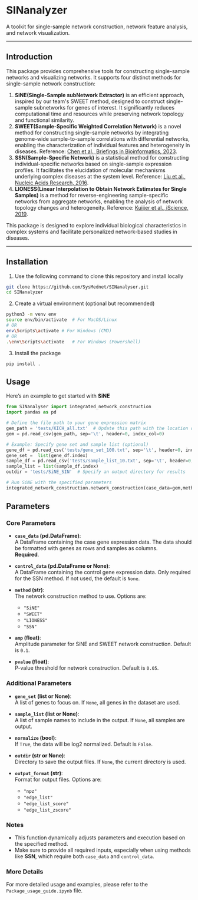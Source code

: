# SINanalyzer

A toolkit for single-sample network construction, network feature analysis, and network visualization.

---

## Introduction

This package provides comprehensive tools for constructing single-sample networks and visualizing networks. 
It supports four distinct methods for single-sample network construction:

1. **SiNE(Single-Sample subNetwork Extractor)** is an efficient approach, inspired by our team's SWEET method, designed to construct single-sample subnetworks
   for genes of interest. It significantly reduces computational time and resources while preserving network topology and functional similarity.
2. **SWEET(Sample-Specific Weighted Correlation Network)** is a novel method for constructing single-sample networks by integrating genome-wide sample-to-sample
   correlations with differential networks, enabling the characterization of individual features and heterogeneity in diseases.
   Reference: [Chen et al., Briefings in Bioinformatics, 2023](https://doi.org/10.1093/bib/bbad032).
3. **SSN(Sample-Specific Network)** is a statistical method for constructing individual-specific networks based on single-sample expression profiles.
   It facilitates the elucidation of molecular mechanisms underlying complex diseases at the system level.
   Reference: [Liu et al., Nucleic Acids Research, 2016](https://doi.org/10.1093/nar/gkw772).
4. **LIONESS(Linear Interpolation to Obtain Network Estimates for Single Samples)** is a method for reverse-engineering sample-specific networks from aggregate networks,
   enabling the analysis of network topology changes and heterogeneity.
   Reference: [Kuijjer et al., iScience, 2019](https://doi.org/10.1016/j.isci.2019.03.021).

This package is designed to explore individual biological characteristics in complex systems and facilitate personalized network-based studies in diseases.

---

## Installation

1. Use the following command to clone this repository and install locally

```bash
git clone https://github.com/SysMednet/SINanalyser.git
cd SINanalyzer
```
2. Create a virtual environment (optional but recommended)
```bash
python3 -m venv env
source env/bin/activate  # For MacOS/Linux
# OR
env\Scripts\activate # For Windows (CMD)
# OR
.\env\Scripts\activate   # For Windows (Powershell)
```
3. Install the package
```
pip install .
```

## Usage
Here’s an example to get started with **SiNE**
```python
from SINanalyser import integrated_network_construction
import pandas as pd

# Define the file path to your gene expression matrix
gem_path = 'tests/KICH_all.txt'  # Update this path with the location of your GEM file
gem = pd.read_csv(gem_path, sep='\t', header=0, index_col=0)

# Example: Specify gene set and sample list (optional)
gene_df = pd.read_csv('tests/gene_set_100.txt', sep='\t', header=0, index_col=0) # The example file format with a header, so you should set `header=0`.
gene_set =  list(gene_df.index)
sample_df = pd.read_csv('tests/sample_list_10.txt', sep='\t', header=0, index_col=0) # The example file format with a header, so you should set `header=0`.
sample_list = list(sample_df.index)
outdir = 'tests/SiNE_SIN'  # Specify an output directory for results

# Run SiNE with the specified parameters
integrated_network_construction.network_construction(case_data=gem,method="SiNE",gene_set=gene_set,sample_list=sample_list,outdir=outdir,output_format="npz")
```
## Parameters

### Core Parameters

- **`case_data` (pd.DataFrame)**:  
  A DataFrame containing the case gene expression data. The data should be formatted with genes as rows and samples as columns.  
  **Required**.

- **`control_data` (pd.DataFrame or None)**:  
  A DataFrame containing the control gene expression data. Only required for the SSN method. If not used, the default is `None`.

- **`method` (str)**:  
  The network construction method to use. Options are:
  - `"SiNE"`
  - `"SWEET"`
  - `"LIONESS"`
  - `"SSN"`

- **`amp` (float)**:  
  Amplitude parameter for SiNE and SWEET network construction. Default is `0.1`.

- **`pvalue` (float)**:  
  P-value threshold for network construction. Default is `0.05`.

### Additional Parameters

- **`gene_set` (list or None)**:  
  A list of genes to focus on. If `None`, all genes in the dataset are used.

- **`sample_list` (list or None)**:  
  A list of sample names to include in the output. If `None`, all samples are output.

- **`normalize` (bool)**:  
  If `True`, the data will be log2 normalized. Default is `False`.

- **`outdir` (str or None)**:  
  Directory to save the output files. If `None`, the current directory is used.

- **`output_format` (str)**:  
  Format for output files. Options are:
  - `"npz"`
  - `"edge_list"`
  - `"edge_list_score"`
  - `"edge_list_zscore"`

### Notes

- This function dynamically adjusts parameters and execution based on the specified method.  
- Make sure to provide all required inputs, especially when using methods like **SSN**, which require both `case_data` and `control_data`.

### More Details
For more detailed usage and examples, please refer to the `Package_usage_guide.ipynb` file.


